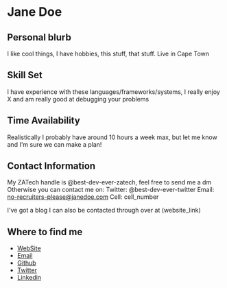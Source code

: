 # Jane Doe


## Personal blurb
I like cool things, I have hobbies, this stuff, that stuff. Live in Cape Town

## Skill Set
I have experience with these languages/frameworks/systems, I really enjoy X and am really good at debugging your problems

## Time Availability
Realistically I probably have around 10 hours a week max, but let me know and I'm sure we can make a plan!

## Contact Information
My ZATech handle is @best-dev-ever-zatech, feel free to send me a dm
Otherwise you can contact me on:
Twitter: @best-dev-ever-twitter
Email: no-recruiters-please@janedoe.com
Cell: cell_number

I've got a blog I can also be contacted through over at (website_link)

## Where to find me
* [WebSite](website_link)
* [Email](mailto:no-recruiters-please@janedoe.com)
* [Github](https://github.com/best-dev-ever-github)
* [Twitter](https://twitter.com/best-dev-ever-twitter)
* [Linkedin](https://www.linkedin.com/in/best-dev-ever-linkedin/)  
